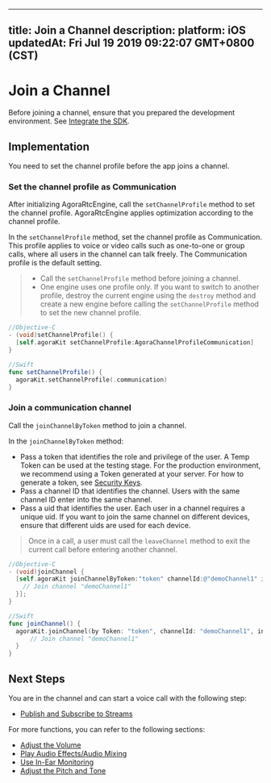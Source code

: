 
---
title: Join a Channel
description: 
platform: iOS
updatedAt: Fri Jul 19 2019 09:22:07 GMT+0800 (CST)
---
# Join a Channel
Before joining a channel, ensure that you prepared the development environment. See [Integrate the SDK](../../en/Voice/ios_audio.md).

## Implementation
You need to set the channel profile before the app joins a channel.

### Set the channel profile as Communication
After initializing AgoraRtcEngine, call the `setChannelProfile` method to set the channel profile. AgoraRtcEngine applies optimization according to the channel profile.

In the `setChannelProfile` method, set the channel profile as Communication. This profile applies to voice or video calls such as one-to-one or group calls, where all users in the channel can talk freely. The Communication profile is the default setting.

> - Call the `setChannelProfile` method before joining a channel.
> - One engine uses one profile only. If you want to switch to another profile, destroy the current engine using the `destroy` method and create a new engine before calling the `setChannelProfile` method to set the new channel profile.

```objective-c
//Objective-C
- (void)setChannelProfile() {
  [self.agoraKit setChannelProfile:AgoraChannelProfileCommunication]
}
```

```swift
//Swift
func setChannelProfile() {
  agoraKit.setChannelProfile(.communication)
}
```

### Join a communication channel
Call the `joinChannelByToken` method to join a channel. 

In the `joinChannelByToken` method:

- Pass a token that identifies the role and privilege of the user. A Temp Token can be used at the testing stage. For the production environment, we recommend using a Token generated at your server. For how to generate a token, see [Security Keys](../../en/Voice/token.md). 
- Pass a channel ID that identifies the channel. Users with the same channel ID enter into the same channel.
- Pass a uid that identifies the user. Each user in a channel requires a unique uid. If you want to join the same channel on different devices, ensure that different uids are used for each device.

> Once in a call, a user must call the `leaveChannel` method to exit the current call before entering another channel.

```objective-c
//Objective-C
- (void)joinChannel {
  [self.agoraKit joinChannelByToken:"token" channelId:@"demoChannel1" info:nil uid:0 joinSuccess:^(NSString *channel, NSUInteger uid, NSInteger elapsed) {
    // Join channel "demoChannel1"
  }];
}
```

```swift
//Swift
func joinChannel() {
  agoraKit.joinChannel(by Token: "token", channelId: "demoChannel1", info:nil, uid:0){[weak self] (sid, uid, elapsed) -> Void in
      // Join channel "demoChannel1"
  }
}
```

## Next Steps
You are in the channel and can start a voice call with the following step:

* [Publish and Subscribe to Streams](../../en/Voice/publish_ios_audio.md)

For more functions, you can refer to the following sections:

* [Adjust the Volume](../../en/Voice/volume_ios_audio.md)
* [Play Audio Effects/Audio Mixing](../../en/Voice/effect_mixing_ios_audio.md)
* [Use In-Ear Monitoring](../../en/Voice/in-ear_ios_audio.md)
* [Adjust the Pitch and Tone](../../en/Voice/voice_effect_ios_audio.md)
